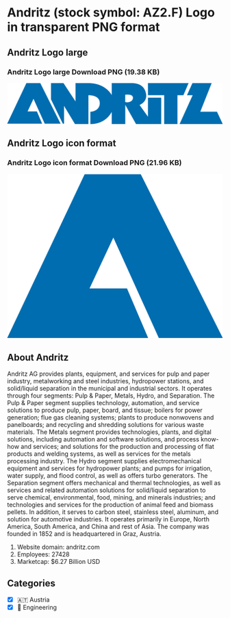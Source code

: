 # Andritz (stock symbol: AZ2.F) Logo in transparent PNG format

## Andritz Logo large

### Andritz Logo large Download PNG (19.38 KB)

![Andritz Logo large Download PNG (19.38 KB)](/img/orig/AZ2.F_BIG-9fee77a3.png)

## Andritz Logo icon format

### Andritz Logo icon format Download PNG (21.96 KB)

![Andritz Logo icon format Download PNG (21.96 KB)](/img/orig/AZ2.F-d26946db.png)

## About Andritz

Andritz AG provides plants, equipment, and services for pulp and paper industry, metalworking and steel industries, hydropower stations, and solid/liquid separation in the municipal and industrial sectors. It operates through four segments: Pulp & Paper, Metals, Hydro, and Separation. The Pulp & Paper segment supplies technology, automation, and service solutions to produce pulp, paper, board, and tissue; boilers for power generation; flue gas cleaning systems; plants to produce nonwovens and panelboards; and recycling and shredding solutions for various waste materials. The Metals segment provides technologies, plants, and digital solutions, including automation and software solutions, and process know-how and services; and solutions for the production and processing of flat products and welding systems, as well as services for the metals processing industry. The Hydro segment supplies electromechanical equipment and services for hydropower plants; and pumps for irrigation, water supply, and flood control, as well as offers turbo generators. The Separation segment offers mechanical and thermal technologies, as well as services and related automation solutions for solid/liquid separation to serve chemical, environmental, food, mining, and minerals industries; and technologies and services for the production of animal feed and biomass pellets. In addition, it serves to carbon steel, stainless steel, aluminum, and solution for automotive industries. It operates primarily in Europe, North America, South America, and China and rest of Asia. The company was founded in 1852 and is headquartered in Graz, Austria.

1. Website domain: andritz.com
2. Employees: 27428
3. Marketcap: $6.27 Billion USD


## Categories
- [x] 🇦🇹 Austria
- [x] 👷 Engineering
